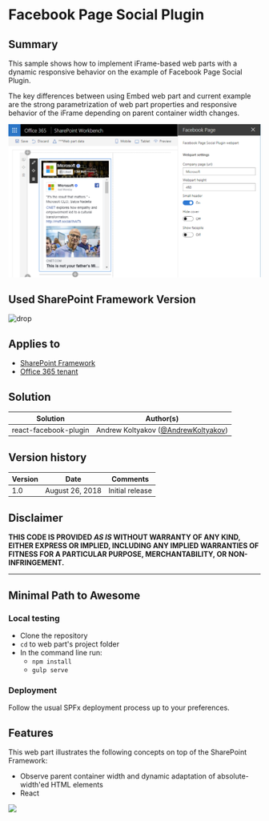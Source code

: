 # Facebook Page Social Plugin

## Summary

This sample shows how to implement iFrame-based web parts with a dynamic responsive behavior on the example of Facebook Page Social Plugin.

The key differences between using Embed web part and current example are the strong parametrization of web part properties and responsive behavior of the iFrame depending on parent container width changes.

![preview](./assets/preview.png)

## Used SharePoint Framework Version

![drop](https://img.shields.io/badge/drop-1.5.1-blue.svg)

## Applies to

* [SharePoint Framework](https://docs.microsoft.com/sharepoint/dev/spfx/sharepoint-framework-overview)
* [Office 365 tenant](https://docs.microsoft.com/sharepoint/dev/spfx/set-up-your-development-environment)

## Solution

Solution | Author(s)
---------|----------
react-facebook-plugin | Andrew Koltyakov ([@AndrewKoltyakov](https://twitter.com/AndrewKoltyakov))

## Version history

Version | Date| Comments
--------|-----|---------
1.0 | August 26, 2018 | Initial release

## Disclaimer

**THIS CODE IS PROVIDED *AS IS* WITHOUT WARRANTY OF ANY KIND, EITHER EXPRESS OR IMPLIED, INCLUDING ANY IMPLIED WARRANTIES OF FITNESS FOR A PARTICULAR PURPOSE, MERCHANTABILITY, OR NON-INFRINGEMENT.**

---

## Minimal Path to Awesome

### Local testing

* Clone the repository
* `cd` to web part's project folder
* In the command line run:
  * `npm install`
  * `gulp serve`

### Deployment

Follow the usual SPFx deployment process up to your preferences.

## Features

This web part illustrates the following concepts on top of the SharePoint Framework:

* Observe parent container width and dynamic adaptation of absolute-width'ed HTML elements
* React

<img src="https://telemetry.sharepointpnp.com/sp-dev-fx-webparts/samples/react-facebook-plugin" />
